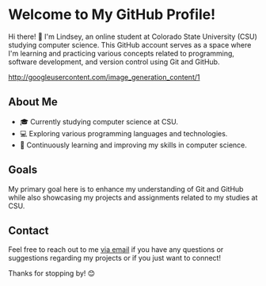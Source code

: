 # Welcome to My GitHub Profile!

Hi there! 👋 I'm Lindsey, an online student at Colorado State University (CSU) studying computer science. This GitHub account serves as a space where I'm learning and practicing various concepts related to programming, software development, and version control using Git and GitHub.

http://googleusercontent.com/image_generation_content/1



## About Me

- 🎓 Currently studying computer science at CSU.
- 💻 Exploring various programming languages and technologies.
- 🌱 Continuously learning and improving my skills in computer science.

## Goals

My primary goal here is to enhance my understanding of Git and GitHub while also showcasing my projects and assignments related to my studies at CSU.

## Contact

Feel free to reach out to me [via email](mailto:lindsey.graves@colostate.edu) if you have any questions or suggestions regarding my projects or if you just want to connect!

Thanks for stopping by! 😊
